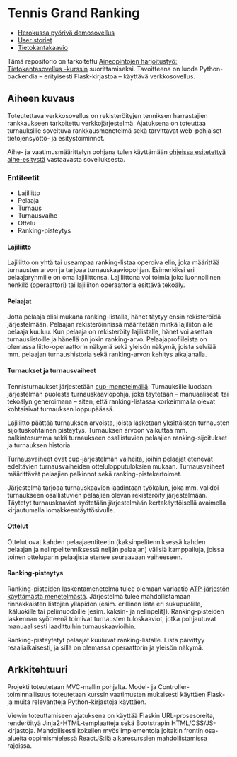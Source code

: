 # Tennis Grand Ranking
* [Herokussa pyörivä demosovellus](https://tsoha-rankkauslista.herokuapp.com/)
* [User storiet](/docs/user_stories.md)
* [Tietokantakaavio](/docs/images/ermodel.jpg)

Tämä repositorio on tarkoitettu [Aineopintojen harjoitustyö: Tietokantasovellus -kurssin](https://courses.helsinki.fi/fi/tkt20011/124960890) suorittamiseksi. Tavoitteena on luoda Python-backendia – erityisesti Flask-kirjastoa – käyttävä verkkosovellus.

## Aiheen kuvaus
Toteutettava verkkosovellus on rekisteröityjen tenniksen harrastajien rankkaukseen tarkoitettu verkkojärjestelmä. Ajatuksena on toteuttaa turnauksille soveltuva rankkausmenetelmä sekä tarvittavat web-pohjaiset tietojensyöttö- ja esitystoiminnot.

Aihe- ja vaatimusmäärittelyn pohjana tulen käyttämään [ohjeissa esitetettyä aihe-esitystä](http://advancedkittenry.github.io/suunnittelu_ja_tyoymparisto/aiheet/Rankkauslista.html) vastaavasta sovelluksesta.

### Entiteetit
* Lajiliitto
* Pelaaja
* Turnaus
* Turnausvaihe
* Ottelu
* Ranking-pisteytys

#### Lajiliitto
Lajiliitto on yhtä tai useampaa ranking-listaa operoiva elin, joka määrittää turnausten arvon ja tarjoaa turnauskaaviopohjan. Esimerkiksi eri pelaajaryhmille on oma lajiliittonsa. Lajiliittona voi toimia joko luonnollinen henkilö (operaattori) tai lajiliiton operaattoria esittävä tekoäly.

#### Pelaajat
Jotta pelaaja olisi mukana ranking-listalla, hänet täytyy ensin rekisteröidä järjestelmään. Pelaajan rekisteröinnissä määritetään minkä lajiliiton alle pelaaja kuuluu. Kun pelaaja on rekisteröity lajilistalle, hänet voi asettaa turnauslistoille ja hänellä on jokin ranking-arvo. Pelaajaprofiileista on olemassa liitto-operaattorin näkymä sekä yleisön näkymä, joista selviää mm. pelaajan turnaushistoria sekä ranking-arvon kehitys aikajanalla.

#### Turnaukset ja turnausvaiheet
Tennisturnaukset järjestetään [cup-menetelmällä](https://en.wikipedia.org/wiki/Single-elimination_tournament). Turnauksille luodaan järjestelmän puolesta turnauskaaviopohja, joka täytetään – manuaalisesti tai tekoälyn generoimana – siten, että ranking-listassa korkeimmalla olevat kohtaisivat turnauksen loppupäässä.

Lajiliitto päättää turnauksen arvoista, joista lasketaan yksittäisten turnausten sijoituskohtainen pisteytys. Turnauksen arvoon vaikuttaa mm. palkintosumma sekä turnaukseen osallistuvien pelaajien ranking-sijoitukset ja turnauksen historia.

Turnausvaiheet ovat cup-järjestelmän vaiheita, joihin pelaajat etenevät edeltävien turnausvaiheiden ottelulopputuloksien mukaan. Turnausvaiheet määrittävät pelaajien palkinnot sekä ranking-pistekertoimet.

Järjestelmä tarjoaa turnauskaavion laadintaan työkalun, joka mm. validoi turnaukseen osallistuvien pelaajien olevan rekisteröity järjestelmään. Täytetyt turnauskaaviot syötetään järjestelmään kertakäyttöisellä avaimella kirjautumalla lomakkeentäyttösivulle.

#### Ottelut
Ottelut ovat kahden pelaajaentiteetin (kaksinpelitenniksessä kahden pelaajan ja nelinpelitenniksessä neljän pelaajan) välisiä kamppailuja, joissa toinen otteluparin pelaajista etenee seuraavaan vaiheeseen.

#### Ranking-pisteytys
Ranking-pisteiden laskentamenetelma tulee olemaan variaatio [ATP-järjestön käyttämästä menetelmästä](https://en.wikipedia.org/wiki/ATP_Rankings#Ranking_method). Järjestelmä tulee mahdollistamaan rinnakkaisten listojen ylläpidon (esim. erillinen lista eri sukupuolille, ikäluokille tai pelimuodoille [esim. kaksin- ja nelinpelit]). Ranking-pisteiden laskennan syötteenä toimivat turnausten tuloskaaviot, jotka pohjautuvat manuaalisesti laadittuihin turnauskaavioihin.

Ranking-pisteytetyt pelaajat kuuluvat ranking-listalle. Lista päivittyy reaaliaikaisesti, ja sillä on olemassa operaattorin ja yleisön näkymä.

## Arkkitehtuuri
Projekti toteutetaan MVC-mallin pohjalta. Model- ja Controller-toiminnallisuus toteutetaan kurssin vaatimusten mukaisesti käyttäen Flask- ja muita relevantteja Python-kirjastoja käyttäen.

Viewin toteuttamiseen ajatuksena on käyttää Flaskin URL-prosesoreita, renderöityä Jinja2-HTML-templaatteja sekä Bootstrapin HTML/CSS/JS-kirjastoja. Mahdollisesti kokeilen myös implementoia joitakin frontin osa-alueita oppimismielessä ReactJS:llä aikaresurssien mahdollistamissa rajoissa.
